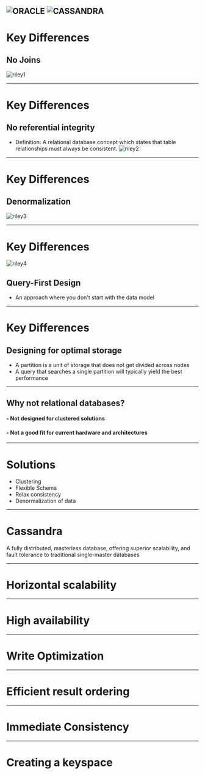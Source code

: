 ![ORACLE](pics/oracleLogo.png)
![CASSANDRA](pics/cassandraLogo.png)
---

# Key Differences
## No Joins
![riley1](pics/Riley1.jpg)


---
# Key Differences
## No referential integrity
  * Definition: A relational database concept which states that table relationships must always be consistent.
![riley2](pics/Riley2.jpg)


---
# Key Differences
## Denormalization
![riley3](pics/Riley3.jpg)

---
# Key Differences
![riley4](pics/Riley4.jpg)
## Query-First Design
  * An approach where you don't start with the data model

---
# Key Differences
## Designing for optimal storage
 * A partition is a unit of storage that does not get divided across nodes
 * A query that searches a single partition will typically yield the best performance

---
## Why not relational databases?
#### - Not designed for clustered solutions
#### - Not a good fit for current hardware and architectures

---

# Solutions
- Clustering
- Flexible Schema
- Relax consistency
- Denormalization of data

---

# Cassandra
 A fully distributed, masterless database, offering superior scalability,
 and fault tolerance to traditional single-master databases

---

# Horizontal scalability

---

# High availability

---
# Write Optimization

---

# Efficient result ordering

---

# Immediate Consistency

---

# Creating a keyspace
